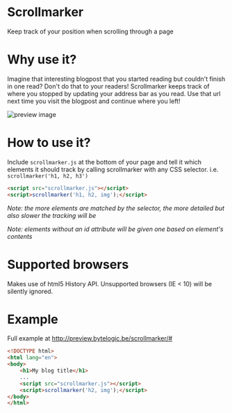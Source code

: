Scrollmarker
============

Keep track of your position when scrolling through a page

Why use it?
===========

Imagine that interesting blogpost that you started reading but couldn't finish in one read? Don't do that to your readers! Scrollmarker keeps track of where you stopped by updating your address bar as you read.
Use that url next time you visit the blogpost and continue where you left!

![preview image](http://preview.bytelogic.be/scrollmarker/assets/preview.png)

How to use it?
==============

Include `scrollmarker.js` at the bottom of your page and tell it which elements it should track by calling scrollmarker with any CSS selector. i.e. `scrollmarker('h1, h2, h3')`

```html
<script src="scrollmarker.js"></script>
<script>scrollmarker('h1, h2, img');</script>
```

*Note: the more elements are matched by the selector, the more detailed but also slower the tracking will be*

*Note: elements without an id attribute will be given one based on element's contents*

Supported browsers
==================
Makes use of html5 History API. Unsupported browsers (IE < 10) will be silently ignored.

Example
=======

Full example at http://preview.bytelogic.be/scrollmarker/#

````html
<!DOCTYPE html>
<html lang="en">
<body>
    <h1>My blog title</h1>
    ...
    <script src="scrollmarker.js"></script>
    <script>scrollmarker('h2, img');</script>
</body>
</html>
````
